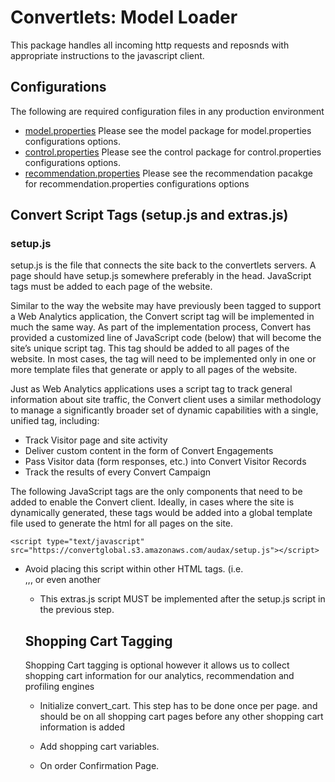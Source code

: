 Convertlets: Model Loader
=========================
This package handles all incoming http requests and reposnds with appropriate instructions to the javascript client.

Configurations
--------------

The following are required configuration files in any production environment

* [model.properties](https://github.com/convert/model/blob/master/README.org)
  Please see the model package for model.properties configurations options.
* [control.properties](https://github.com/convert/control/blob/master/README.org)
  Please see the control package for control.properties configurations options.
* [recommendation.properties](https://github.com/convert/recommmender/blob/master/README.org)
  Please see the recommendation pacakge for recommendation.properties configurations options

Convert Script Tags (setup.js and extras.js)
--------------------------------------------


### setup.js

setup.js is the file that connects the site back to the convertlets servers. A page should have setup.js somewhere preferably in the head.
JavaScript tags must be added to each page of the website. 

Similar to the way the website may have previously been tagged to support a Web Analytics application, 
the Convert script tag will be implemented in much the same way. As part of the implementation process, 
Convert has provided a customized line of JavaScript code (below) that will become the site’s unique script tag.
This tag should be added to all pages of the website. In most cases, the tag will need to be implemented only
in one or more template files that generate or apply to all pages of the website. 

Just as Web Analytics applications uses a script tag to track general information about site traffic, the
Convert client uses a similar methodology to manage a significantly broader set of dynamic capabilities with a single,
unified tag, including:

* Track Visitor page and site activity 
* Deliver custom content in the form of Convert Engagements 
* Pass Visitor data (form responses, etc.) into Convert Visitor Records 
* Track the results of every Convert Campaign

The following JavaScript tags are the only components that need to be added to enable the Convert client.
Ideally, in cases where the site is dynamically generated, these tags would be added into a global template
file used to generate the html for all pages on the site.

    <script type="text/javascript" src="https://convertglobal.s3.amazonaws.com/audax/setup.js"></script>


* Avoid placing this script within other HTML tags. (i.e. <div>,<map>,<font>, or even another <script>).
* NEVER enclose this script within <form></form> HTML tags.


### extras.js

Placing this script on every page ensures accurate and efficient functionality of the Convert software.
    <script type="text/javascript" src="https://convertglobal.s3.amazonaws.com/audax/extras.js"></script>

* This extras.js script MUST be implemented after the setup.js script in the previous step.


Shopping Cart Tagging
--------------------

Shopping Cart tagging is optional however it allows us to collect shopping cart information for our 
analytics, recommendation and profiling engines

*  Initialize convert_cart. This step has to be done once per page. and should be on all shopping cart pages before any other
shopping cart information is added

    <script type="text/javascript">
      if(!window.convert_cart){
        window.convert_cart={};
        convert_cart.shoppingCartItems=new Array();
      }
    </script>

* Add shopping cart variables.
    
    <script type="text/javascript">
      convert_cart.totalCost="@@TOTAL_COST@@";
      convert_cart.taxes=@@TAXES@@;
      convert_cart.discount=@@DISCOUNT@@;
      convert_cart.shipping=@@SHIPPING@@;
      convert_cart.promoCode="@@PROMO_CODE@@";
      convert_cart.orderId="@@ORDER_ID@@";

      //loop on items in the shopping cart
      //loop start
        var convert_item={};
        convert_item.sku="@@SKU@@";
        convert_item.quantity=@@QUANTITY@@;
        convert_item.price="@@PRICE@@";
        convert_cart.shoppingCartItems.push(convert_item);
      //loop end
    </script>

* On order Confirmation Page.

    <script type="text/javascript">
      convert_cart.isPurchased=true;
    </script>

